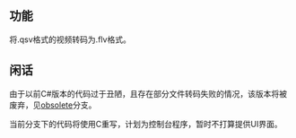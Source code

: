 ## 功能

将.qsv格式的视频转码为.flv格式。



## 闲话

由于以前C#版本的代码过于丑陋，且存在部分文件转码失败的情况，该版本将被废弃，见[obsolete](https://github.com/btnkij/qsv2flv/tree/obsolete)分支。

当前分支下的代码将使用C重写，计划为控制台程序，暂时不打算提供UI界面。

